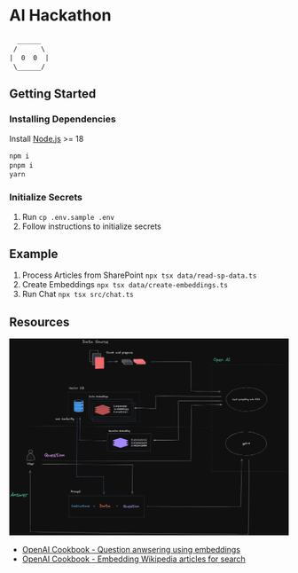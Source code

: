# AI Hackathon

```
  ______
 /      \
|  0  0  |
 \______/
```

## Getting Started

### Installing Dependencies

Install [Node.js](https://nodejs.org/en) >= 18

```sh
npm i
pnpm i
yarn
```

### Initialize Secrets

1. Run `cp .env.sample .env`
2. Follow instructions to initialize secrets

## Example

1. Process Articles from SharePoint `npx tsx data/read-sp-data.ts`
2. Create Embeddings `npx tsx data/create-embeddings.ts`
3. Run Chat `npx tsx src/chat.ts`

## Resources

![Explanation of Embeddings](gpt-embeddings.png)

- [OpenAI Cookbook - Question anwsering using embeddings](https://github.com/openai/openai-cookbook/blob/594fc6c952425810e9ea5bd1a275c8ca5f32e8f9/examples/Question_answering_using_embeddings.ipynb)
- [OpenAI Cookbook - Embedding Wikipedia articles for search](https://github.com/openai/openai-cookbook/blob/594fc6c952425810e9ea5bd1a275c8ca5f32e8f9/examples/Embedding_Wikipedia_articles_for_search.ipynb)
